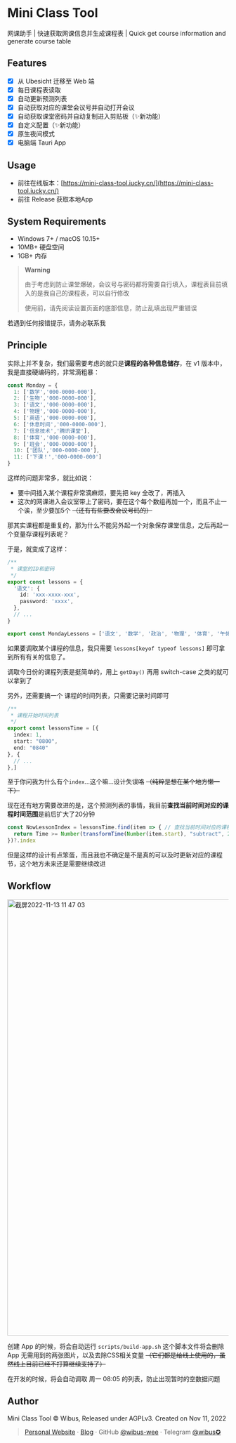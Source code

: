# Mini Class Tool
网课助手 | 快速获取网课信息并生成课程表 | Quick get course information and generate course table

## Features

- [x] 从 Ubesicht 迁移至 Web 端
- [x] 每日课程表读取
- [x] 自动更新预测列表
- [x] 自动获取对应的课堂会议号并自动打开会议
- [x] 自动获取课堂密码并自动复制进入剪贴板（✨新功能）
- [x] 自定义配置（✨新功能）
- [x] 原生夜间模式
- [x] 电脑端 Tauri App

## Usage

- 前往在线版本：[https://mini-class-tool.iucky.cn/](https://mini-class-tool.iucky.cn/)
- 前往 Release 获取本地App 


## System Requirements

- Windows 7+ / macOS 10.15+
- 10MB+ 硬盘空间
- 1GB+ 内存


> **Warning**
>
> 由于考虑到防止课堂爆破，会议号与密码都将需要自行填入，课程表目前填入的是我自己的课程表，可以自行修改
> 
> 使用前，请先阅读设置页面的底部信息，防止乱填出现严重错误

若遇到任何报错提示，请务必联系我


## Principle

实际上并不复杂，我们最需要考虑的就只是**课程的各种信息储存**，在 v1 版本中，我是直接硬编码的，非常滴粗暴：

```ts
const Monday = {
  1: ['数学','000-0000-000'],
  2: ['生物','000-0000-000'],
  3: ['语文','000-0000-000'],
  4: ['物理','000-0000-000'],
  5: ['英语','000-0000-000'],
  6: ['休息时间','000-0000-000'],
  7: ['信息技术','腾讯课堂'],
  8: ['体育','000-0000-000'],
  9: ['班会','000-0000-000'],
  10: ['团队','000-0000-000'],
  11: ['下课！','000-0000-000']
}
```



这样的问题非常多，就比如说：

- 要中间插入某个课程非常滴麻烦，要先把 key 全改了，再插入
- 这次的网课进入会议室带上了密码，要在这个每个数组再加一个，而且不止一个诶，至少要加5个 ~~（还有有些要改会议号码的）~~

那其实课程都是重复的，那为什么不能另外起一个对象保存课堂信息，之后再起一个变量存课程列表呢？

于是，就变成了这样：

```ts
/**
 * 课堂的ID和密码
 */
export const lessons = {
  '语文': {
    id: 'xxx-xxxx-xxx',
    password: 'xxxx',
  },
  // ...
}

export const MondayLessons = ['语文', '数学', '政治', '物理', '体育', '午休时间', '化学', '英语', '班会', '团队']
```

如果要调取某个课程的信息，我只需要 `lessons[keyof typeof lessons]` 即可拿到所有有关的信息了。

调取今日份的课程列表是挺简单的，用上 `getDay()` 再用 switch-case 之类的就可以拿到了

另外，还需要搞一个 课程的时间列表，只需要记录时间即可

```ts
/**
 * 课程开始时间列表
 */
export const lessonsTime = [{
  index: 1,
  start: "0800",
  end: "0840"
}, {
  // ...
},]
```

至于你问我为什么有个`index`...这个嘛...设计失误咯 ~~（纯粹是想在某个地方懒一下）~~

现在还有地方需要改进的是，这个预测列表的事情，我目前**查找当前时间对应的课程时间范围**是前后扩大了20分钟

```ts
const NowLessonIndex = lessonsTime.find(item => { // 查找当前时间对应的课程时间范围
  return Time >= Number(transformTime(Number(item.start), "subtract", 20)) && Time <= Number(transformTime(Number(item.end), "add", 20))
})?.index
```

但是这样的设计有点笨蛋，而且我也不确定是不是真的可以及时更新对应的课程节，这个地方未来还是需要继续改进

## Workflow

<img width="994" alt="截屏2022-11-13 11 47 03" src="https://user-images.githubusercontent.com/62133302/201504642-9e18a845-b1ed-4da7-8253-ff603908b503.png">

创建 App 的时候，将会自动运行 `scripts/build-app.sh` 这个脚本文件将会删除 App 无需用到的两张图片，以及去除CSS相关变量 ~~（它们都是给线上使用的，虽然线上目前已经不打算继续支持了）~~

在开发的时候，将会自动调取 周一 08:05 的列表，防止出现暂时的空数据问题

## Author

Mini Class Tool © Wibus, Released under AGPLv3. Created on Nov 11, 2022

> [Personal Website](http://iucky.cn/) · [Blog](https://blog.iucky.cn/) · GitHub [@wibus-wee](https://github.com/wibus-wee/) · Telegram [@wibus✪](https://t.me/wibus_wee)
